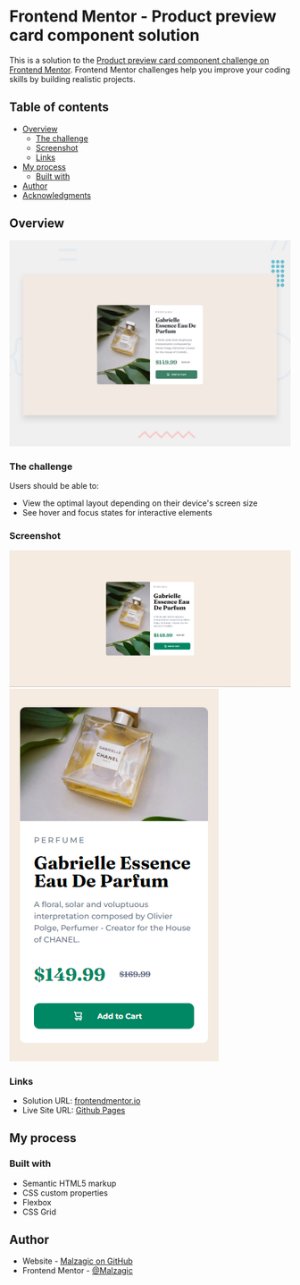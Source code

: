 # Frontend Mentor - Product preview card component solution

This is a solution to the [Product preview card component challenge on Frontend Mentor](https://www.frontendmentor.io/challenges/product-preview-card-component-GO7UmttRfa). Frontend Mentor challenges help you improve your coding skills by building realistic projects. 

## Table of contents

- [Overview](#overview)
  - [The challenge](#the-challenge)
  - [Screenshot](#screenshot)
  - [Links](#links)
- [My process](#my-process)
  - [Built with](#built-with)
- [Author](#author)
- [Acknowledgments](#acknowledgments)


## Overview

![Design preview for the Product preview card component coding challenge](./design/desktop-preview.jpg)

### The challenge

Users should be able to:

- View the optimal layout depending on their device's screen size
- See hover and focus states for interactive elements

### Screenshot

![Here are my screenshots from Desktop](./screenshots/desktop-view.png)![Mobile](./screenshots/mobile-view.png)

### Links

- Solution URL: [frontendmentor.io](https://www.frontendmentor.io/solutions/cssflex-html--mCDthZeeu)
- Live Site URL: [Github Pages](https://malzagic.github.io/Malzagic-product-preview-card-component-main.github.io/)

## My process

### Built with

- Semantic HTML5 markup
- CSS custom properties
- Flexbox
- CSS Grid

## Author

- Website - [Malzagic on GitHub](https://github.com/Malzagic)
- Frontend Mentor - [@Malzagic](https://www.frontendmentor.io/profile/Malzagic)
